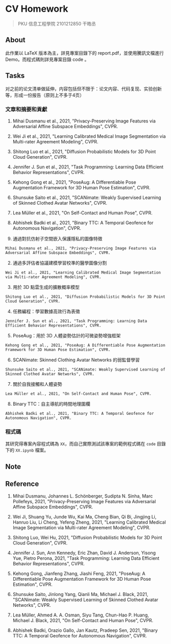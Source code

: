 # CV Homework

> PKU 信息工程學院 2101212850 干皓丞

## About

此作業以 LaTeX 版本為主，詳見專案目錄下的 report.pdf，並使用騰訊文檔進行 Demo。而程式碼則詳見專案目錄 code 。


## Tasks

对之前的论文清单做延伸，内容包括但不限于：论文内容、代码复现、实验创新等，形成一份报告（原则上不多于4页）

### 文章和摘要和貢獻

1. Mihai Dusmanu et al., 2021, "Privacy-Preserving Image Features via Adversarial Affine Subspace Embeddings", CVPR.

2. Wei Ji et al., 2021, "Learning Calibrated Medical Image Segmentation via Multi-rater Agreement Modeling", CVPR.

3. Shitong Luo et al., 2021, "Diffusion Probabilistic Models for 3D Point Cloud Generation", CVPR.

4. Jennifer J. Sun et al., 2021, "Task Programming: Learning Data Efficient Behavior Representations", CVPR.

5. Kehong Gong et al., 2021, "PoseAug: A Differentiable Pose Augmentation Framework for 3D Human Pose Estimation", CVPR.

6. Shunsuke Saito et al., 2021, "SCANimate: Weakly Supervised Learning of Skinned Clothed Avatar Networks", CVPR.

7. Lea Müller et al., 2021, "On Self-Contact and Human Pose", CVPR.

8. Abhishek Badki et al., 2021, "Binary TTC: A Temporal Geofence for Autonomous Navigation", CVPR.


1. 通過對抗仿射子空間嵌入保護隱私的圖像特徵

```
Mihai Dusmanu et al., 2021, "Privacy-Preserving Image Features via Adversarial Affine Subspace Embeddings", CVPR.
```


2. 通過多評估者協議建模學習校準的醫學圖像分割

```
Wei Ji et al., 2021, "Learning Calibrated Medical Image Segmentation via Multi-rater Agreement Modeling", CVPR.
```


3. 用於 3D 點雲生成的擴散概率模型

```
Shitong Luo et al., 2021, "Diffusion Probabilistic Models for 3D Point Cloud Generation", CVPR.
```


4. 任務編程：學習數據高效行為表徵

```
Jennifer J. Sun et al., 2021, "Task Programming: Learning Data Efficient Behavior Representations", CVPR.
```


5. PoseAug：用於 3D 人體姿勢估計的可微姿勢增強框架

```
Kehong Gong et al., 2021, "PoseAug: A Differentiable Pose Augmentation Framework for 3D Human Pose Estimation", CVPR.
```


6. SCANimate: Skinned Clothing Avatar Networks 的弱監督學習

```
Shunsuke Saito et al., 2021, "SCANimate: Weakly Supervised Learning of Skinned Clothed Avatar Networks", CVPR.
```


7. 關於自我接觸和人體姿勢

```
Lea Müller et al., 2021, "On Self-Contact and Human Pose", CVPR.
```


8. Binary TTC：自主導航的時間地理圍欄

```
Abhishek Badki et al., 2021, "Binary TTC: A Temporal Geofence for Autonomous Navigation", CVPR.
```



### 程式碼

其研究得專案內容程式碼為 `XX`，而自己實際測試該專案的範例程式碼在 `code` 目錄下的 `XX.ipynb` 檔案。


## Note

## Reference


1. Mihai Dusmanu, Johannes L. Schönberger, Sudipta N. Sinha, Marc Pollefeys, 2021, "Privacy-Preserving Image Features via Adversarial Affine Subspace Embeddings", CVPR.

2. Wei Ji, Shuang Yu, Junde Wu, Kai Ma, Cheng Bian, Qi Bi, Jingjing Li, Hanruo Liu, Li Cheng, Yefeng Zheng, 2021, "Learning Calibrated Medical Image Segmentation via Multi-rater Agreement Modeling", CVPR.

3. Shitong Luo, Wei Hu, 2021, "Diffusion Probabilistic Models for 3D Point Cloud Generation", CVPR.

4. Jennifer J. Sun, Ann Kennedy, Eric Zhan, David J. Anderson, Yisong Yue, Pietro Perona, 2021, "Task Programming: Learning Data Efficient Behavior Representations", CVPR.

5. Kehong Gong, Jianfeng Zhang, Jiashi Feng, 2021, "PoseAug: A Differentiable Pose Augmentation Framework for 3D Human Pose Estimation", CVPR.

6. Shunsuke Saito, Jinlong Yang, Qianli Ma, Michael J. Black, 2021, "SCANimate: Weakly Supervised Learning of Skinned Clothed Avatar Networks", CVPR.

7. Lea Müller, Ahmed A. A. Osman, Siyu Tang, Chun-Hao P. Huang, Michael J. Black, 2021, "On Self-Contact and Human Pose", CVPR.

8. Abhishek Badki, Orazio Gallo, Jan Kautz, Pradeep Sen, 2021, "Binary TTC: A Temporal Geofence for Autonomous Navigation", CVPR.

